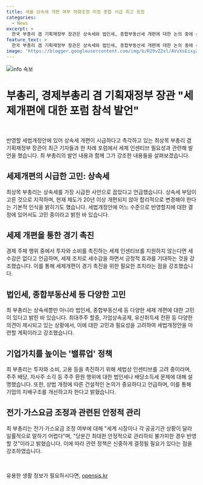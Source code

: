 ```yaml
---
title: 세율 상속세 개편 여부 하향조정 미정 종합 시급 최고 포함
categories:
  - News
excerpt: >
  한국 부총리 겸 기획재정부 장관은 상속세와 법인세, 종합부동산세 개편에 대한 논의 중에 상속세를 가장 시급한 사안으로 지목하고 있다. 세제 개편을 통해 투자와 소비를 촉진하고자 하며, 세수 감소에 대한 우려에도 긍정적 효과를 기대하고 있다고 밝히고 있으며, 다양한 의견을 고려하고 있다고 전했다. 또한, 기업 가치를 높이는 밸류업 정책과 전기·가스요금 조정 등 안정적 관리를 강조하고 있으며, 최고세율 하향조정 등에 대해서는 아직 미정이라고 밝히고 있다.
feature_text: >
  한국 부총리 겸 기획재정부 장관은 상속세와 법인세, 종합부동산세 개편에 대한 논의 중에 상속세를 가장 시급한 사안으로 지목하고 있다. 세제 개편을 통해 투자와 소비를 촉진하고자 하며, 세수 감소에 대한 우려에도 긍정적 효과를 기대하고 있다고 밝히고 있으며, 다양한 의견을 고려하고 있다고 전했다. 또한, 기업 가치를 높이는 밸류업 정책과 전기·가스요금 조정 등 안정적 관리를 강조하고 있으며, 최고세율 하향조정 등에 대해서는 아직 미정이라고 밝히고 있다.
image: 'https://blogger.googleusercontent.com/img/b/R29vZ2xl/AVvXsEixyZcFfHzMRdzZMjFBmAUKJYCLCGyLL1o632UiGVXcaFdKo_bkvkuCioo0uUKlGfBVcT3P84aROyZIXSBEx3Aw5nCQ3pTgDom1WDC4m8eifvWiAmWEEVb4x6G_l8C0QH225ldMjyaFvpxGEBGNO37VmDTDMHGhJPq73UglMfDca1-0aw/s1600/blogspot.png'
---
```


<p><img src="https://blogger.googleusercontent.com/img/b/R29vZ2xl/AVvXsEixyZcFfHzMRdzZMjFBmAUKJYCLCGyLL1o632UiGVXcaFdKo_bkvkuCioo0uUKlGfBVcT3P84aROyZIXSBEx3Aw5nCQ3pTgDom1WDC4m8eifvWiAmWEEVb4x6G_l8C0QH225ldMjyaFvpxGEBGNO37VmDTDMHGhJPq73UglMfDca1-0aw/s1600/blogspot.png" alt="info 속보" /></p>

<h1>부총리, 경제부총리 겸 기획재정부 장관 "세제개편에 대한 포럼 참석 발언"</h1>

<p data-ke-size="size16">&nbsp;</p>

<p>반영할 세법개정안에 있어 상속세 개편이 시급하다고 촉각하고 있는 최상목 부총리 겸 기획재정부 장관이 최근 기자들과 한 차례 포럼에서 세제 인센티브 필요성과 관련해 발언을 했습니다. 최 부총리의 발언 내용과 함께 그가 강조한 내용들을 살펴보겠습니다.</p>

<h2 data-ke-size="size26">세제개편의 시급한 고민: 상속세</h2>

<p data-ke-size="size16">최상목 부총리는 상속세를 가장 시급한 사안으로 꼽았다고 언급했습니다. 상속세 부담이 고른 것으로 지적하며, 현재 제도가 20년 이상 개편되지 않아 합리적으로 변경해야 한다는 기본적 인식을 밝히기도 했습니다. 세법개정안에 어느 수준으로 반영할지에 대한 결정에 있어서도 고민 중이라고 밝힌 바 있습니다.</p>

<h2 data-ke-size="size26">세제 개편을 통한 경기 촉진</h2>

<p data-ke-size="size16">경제 주체 행위 중에서 투자와 소비를 촉진하는 세제 인센티브를 지원하지 않는다면 세수감은 없다고 언급하며, 세제 조치로 세수감을 하면서 긍정적 효과를 기대하는 것을 강조했습니다. 이를 통해 세제개편이 경기 촉진을 위한 필요한 조치라는 점을 강조했습니다.</p>

<h2 data-ke-size="size26">법인세, 종합부동산세 등 다양한 고민</h2>

<p data-ke-size="size16">최 부총리는 상속세뿐만 아니라 법인세, 종합부동산세 등 다양한 세제 개편에 대한 고민이 있다고 밝힌 바 있습니다. 최대주주 할증, 가업상속공제, 유산취득세 전환 등 다양한 의견이 제시되고 있는 상황에서, 이에 대한 고민과 필요성을 고려하여 세법개정안을 마련할 계획이라고 강조했습니다.</p>

<h2 data-ke-size="size26">기업가치를 높이는 '밸류업' 정책</h2>

<p data-ke-size="size16">최 부총리는 투자와 소비, 고용 등을 촉진하기 위해 세법상 인센티브를 고려 중이라며, 주주 배당, 자사주 소각 등 주주 환원 행위에 대한 법인세나 배당소득세 문제에 대해 설명했습니다. 또한, 상법 개정에 따른 건설적인 논의가 중요하다고 언급하며, 이를 통해 기업의 지배구조를 개선하고자 한다고 밝혔습니다.</p>

<h2 data-ke-size="size26">전기·가스요금 조정과 관련된 안정적 관리</h2>

<p data-ke-size="size16">최 부총리는 전기·가스요금 조정 여부에 대해 "세계 시장이나 각 공공기관 상황이 달라 일률적으로 말하기 어렵다"며, "당분간 최대한 안정적으로 관리하되 불가피한 경우 반영할 것"이라고 밝혔습니다. 이에 따라 관련 정책은 신중하게 결정될 필요가 있다는 점을 강조하였습니다.</p>

<p data-ke-size="size16">&nbsp;</p>
유용한 생활 정보가 필요하시다면, <a href="https://opensis.kr" rel="dofollow">opensis.kr</a>


